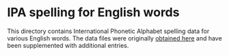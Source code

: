 # IPA spelling for English words

This directory contains International Phonetic Alphabet spelling data for various English
words. The data files were originally [obtained here](https://github.com/open-dict-data/ipa-dict)
and have been supplemented with additional entries.
